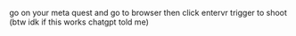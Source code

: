 go on your meta quest and go to browser then click entervr trigger to shoot
(btw idk if this works chatgpt told me)
